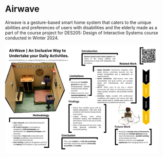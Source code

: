 # Airwave

Airwave is a gesture-based smart home system that caters to the unique abilities and preferences of users with disabilities and the elderly made as a part of the course project for DES205: Design of Interactive Systems course conducted in Winter 2024.

![Airwave Poster](poster.png)
